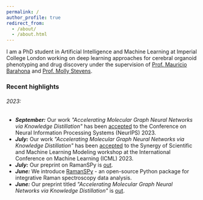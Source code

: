 ```yaml
---
permalink: /
author_profile: true
redirect_from: 
  - /about/
  - /about.html
---
```

I am a PhD student in Artificial Intelligence and Machine Learning at Imperial College London working on deep learning approaches for cerebral organoid phenotyping and drug discovery under the supervision of [Prof. Mauricio Barahona](https://www.imperial.ac.uk/people/m.barahona) and [Prof. Molly Stevens](https://www.stevensgroup.org).



### Recent highlights
###### 2023:
- ***September:*** Our work *"Accelerating Molecular Graph Neural Networks via Knowledge Distillation"* has been [accepted](https://nips.cc/virtual/2023/poster/72565) to the Conference on Neural Information Processing Systems (NeurIPS) 2023.
- ***July:*** Our work *"Accelerating Molecular Graph Neural Networks via Knowledge Distillation"* has been [accepted](https://syns-ml.github.io/2023/assets/papers/67.pdf) to the Synergy of Scientific and Machine Learning Modeling workshop at the International Conference on Machine Learning (ICML) 2023.
- ***July:*** Our preprint on RamanSPy is [out](https://arxiv.org/abs/2307.13650).
- ***June:*** We introduce [RamanSPy](https://ramanspy.readthedocs.io) - an open-source Python package for integrative Raman spectroscopy data analysis.
- ***June:*** Our preprint titled *"Accelerating Molecular Graph Neural Networks via Knowledge Distillation"* is [out](https://arxiv.org/abs/2306.14818).
